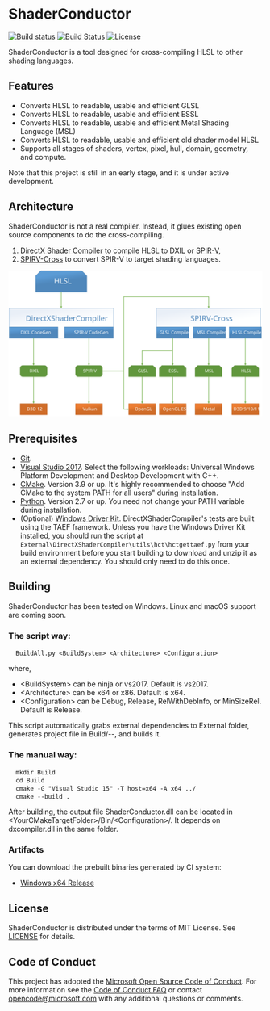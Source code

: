 # ShaderConductor

[![Build status](https://ci.appveyor.com/api/projects/status/x7ni6wjrdbw4e86q/branch/master?svg=true)](https://ci.appveyor.com/project/gongminmin/shaderconductor/branch/master)
[![Build Status](https://travis-ci.org/Microsoft/ShaderConductor.svg?branch=master)](https://travis-ci.org/Microsoft/ShaderConductor)
[![License](https://img.shields.io/github/license/mashape/apistatus.svg)](LICENSE)


ShaderConductor is a tool designed for cross-compiling HLSL to other shading languages.

## Features

* Converts HLSL to readable, usable and efficient GLSL
* Converts HLSL to readable, usable and efficient ESSL
* Converts HLSL to readable, usable and efficient Metal Shading Language (MSL)
* Converts HLSL to readable, usable and efficient old shader model HLSL
* Supports all stages of shaders, vertex, pixel, hull, domain, geometry, and compute.

Note that this project is still in an early stage, and it is under active development.

## Architecture

ShaderConductor is not a real compiler. Instead, it glues existing open source components to do the cross-compiling.
1. [DirectX Shader Compiler](https://github.com/Microsoft/DirectXShaderCompiler) to compile HLSL to [DXIL](https://github.com/Microsoft/DirectXShaderCompiler/blob/master/docs/DXIL.rst) or [SPIR-V](https://www.khronos.org/registry/spir-v/),
1. [SPIRV-Cross](https://github.com/KhronosGroup/SPIRV-Cross) to convert SPIR-V to target shading languages.

![Architecture](Doc/Arch.svg)

## Prerequisites

* [Git](http://git-scm.com/downloads).
* [Visual Studio 2017](https://www.visualstudio.com/downloads). Select the following workloads: Universal Windows Platform Development and Desktop Development with C++.
* [CMake](https://www.cmake.org/download/). Version 3.9 or up. It's highly recommended to choose "Add CMake to the system PATH for all users" during installation.
* [Python](https://www.python.org/downloads/). Version 2.7 or up. You need not change your PATH variable during installation.
* (Optional) [Windows Driver Kit](https://docs.microsoft.com/en-us/windows-hardware/drivers/download-the-wdk). DirectXShaderCompiler's tests are built using the TAEF framework. Unless you have the Windows Driver Kit installed, you should run the script at `External\DirectXShaderCompiler\utils\hct\hctgettaef.py` from your build environment before you start building to download and unzip it as an external dependency. You should only need to do this once.

## Building

ShaderConductor has been tested on Windows. Linux and macOS support are coming soon.

### The script way:

```
  BuildAll.py <BuildSystem> <Architecture> <Configuration>
```
where,
* \<BuildSystem\> can be ninja or vs2017. Default is vs2017.
* \<Architecture\> can be x64 or x86. Default is x64.
* \<Configuration\> can be Debug, Release, RelWithDebInfo, or MinSizeRel. Default is Release.
 
This script automatically grabs external dependencies to External folder, generates project file in Build/<BuildSystem>-<Platform>-<Configuration>, and builds it.

### The manual way:

```
  mkdir Build
  cd Build
  cmake -G "Visual Studio 15" -T host=x64 -A x64 ../
  cmake --build .
```

After building, the output file ShaderConductor.dll can be located in \<YourCMakeTargetFolder\>/Bin/\<Configuration\>/. It depends on dxcompiler.dll in the same folder.

### Artifacts

You can download the prebuilt binaries generated by CI system:
* [Windows x64 Release](https://ci.appveyor.com/project/gongminmin/shaderconductor/branch/master/artifacts)

## License

ShaderConductor is distributed under the terms of MIT License. See [LICENSE](LICENSE) for details.

## Code of Conduct

This project has adopted the [Microsoft Open Source Code of Conduct](https://opensource.microsoft.com/codeofconduct/).
For more information see the [Code of Conduct FAQ](https://opensource.microsoft.com/codeofconduct/faq/) or
contact [opencode@microsoft.com](mailto:opencode@microsoft.com) with any additional questions or comments.
